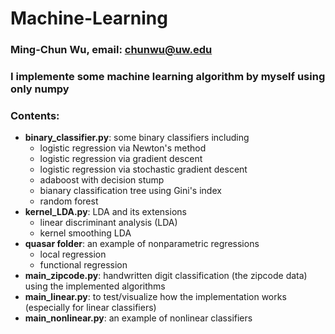 # Machine-Learning


### Ming-Chun Wu, email: chunwu@uw.edu
### I implemente some machine learning algorithm by myself using only numpy
### Contents:
+ __binary_classifier.py__: some binary classifiers including
  - logistic regression via Newton's method
  - logistic regression via gradient descent
  - logistic regression via stochastic gradient descent
  - adaboost with decision stump
  - bianary classification tree using Gini's index
  - random forest
+ __kernel_LDA.py__: LDA and its extensions
  - linear discriminant analysis (LDA)
  - kernel smoothing LDA
+ __quasar folder__: an example of nonparametric regressions
  - local regression
  - functional regression
+ __main_zipcode.py__: handwritten digit classification (the zipcode data) using the implemented algorithms
+ __main_linear.py__: to test/visualize how the implementation works (especially for linear classifiers)
+ __main_nonlinear.py__: an example of nonlinear classifiers

